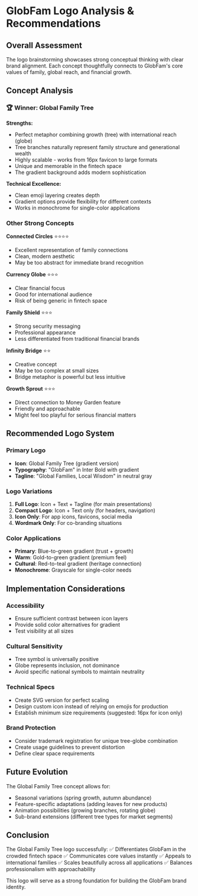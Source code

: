 # GlobFam Logo Analysis & Recommendations

## Overall Assessment
The logo brainstorming showcases strong conceptual thinking with clear brand alignment. Each concept thoughtfully connects to GlobFam's core values of family, global reach, and financial growth.

## Concept Analysis

### 🏆 **Winner: Global Family Tree**
**Strengths:**
- Perfect metaphor combining growth (tree) with international reach (globe)
- Tree branches naturally represent family structure and generational wealth
- Highly scalable - works from 16px favicon to large formats
- Unique and memorable in the fintech space
- The gradient background adds modern sophistication

**Technical Excellence:**
- Clean emoji layering creates depth
- Gradient options provide flexibility for different contexts
- Works in monochrome for single-color applications

### Other Strong Concepts

**Connected Circles** ⭐⭐⭐⭐
- Excellent representation of family connections
- Clean, modern aesthetic
- May be too abstract for immediate brand recognition

**Currency Globe** ⭐⭐⭐
- Clear financial focus
- Good for international audience
- Risk of being generic in fintech space

**Family Shield** ⭐⭐⭐
- Strong security messaging
- Professional appearance
- Less differentiated from traditional financial brands

**Infinity Bridge** ⭐⭐
- Creative concept
- May be too complex at small sizes
- Bridge metaphor is powerful but less intuitive

**Growth Sprout** ⭐⭐⭐
- Direct connection to Money Garden feature
- Friendly and approachable
- Might feel too playful for serious financial matters

## Recommended Logo System

### Primary Logo
- **Icon**: Global Family Tree (gradient version)
- **Typography**: "GlobFam" in Inter Bold with gradient
- **Tagline**: "Global Families, Local Wisdom" in neutral gray

### Logo Variations
1. **Full Logo**: Icon + Text + Tagline (for main presentations)
2. **Compact Logo**: Icon + Text only (for headers, navigation)
3. **Icon Only**: For app icons, favicons, social media
4. **Wordmark Only**: For co-branding situations

### Color Applications
- **Primary**: Blue-to-green gradient (trust + growth)
- **Warm**: Gold-to-green gradient (premium feel)
- **Cultural**: Red-to-teal gradient (heritage connection)
- **Monochrome**: Grayscale for single-color needs

## Implementation Considerations

### Accessibility
- Ensure sufficient contrast between icon layers
- Provide solid color alternatives for gradient
- Test visibility at all sizes

### Cultural Sensitivity
- Tree symbol is universally positive
- Globe represents inclusion, not dominance
- Avoid specific national symbols to maintain neutrality

### Technical Specs
- Create SVG version for perfect scaling
- Design custom icon instead of relying on emojis for production
- Establish minimum size requirements (suggested: 16px for icon only)

### Brand Protection
- Consider trademark registration for unique tree-globe combination
- Create usage guidelines to prevent distortion
- Define clear space requirements

## Future Evolution
The Global Family Tree concept allows for:
- Seasonal variations (spring growth, autumn abundance)
- Feature-specific adaptations (adding leaves for new products)
- Animation possibilities (growing branches, rotating globe)
- Sub-brand extensions (different tree types for market segments)

## Conclusion
The Global Family Tree logo successfully:
✅ Differentiates GlobFam in the crowded fintech space
✅ Communicates core values instantly
✅ Appeals to international families
✅ Scales beautifully across all applications
✅ Balances professionalism with approachability

This logo will serve as a strong foundation for building the GlobFam brand identity.